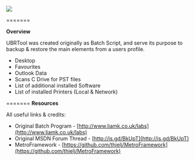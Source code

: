 ![](http://www.liamk.co.uk/wp-content/uploads/2014/03/LOGO1.png)

=======

**Overview**

UBRTool was created originally as Batch Script, and serve its purpose to backup & restore the main elements from a users profile.

- Desktop
- Favourites
- Outlook Data
- Scans C Drive for PST files
- List of additional installed Software
- List of installed Printers (Local & Network)

=======
**Resources**

All useful links & credits:

- Original Batch Program - [http://www.liamk.co.uk/labs](http://www.liamk.co.uk/labs)
- Original MSDN Forum Thread - [http://is.gd/BkUpT](http://is.gd/BkUpT)
- MetroFramework - [https://github.com/thielj/MetroFramework](https://github.com/thielj/MetroFramework)
